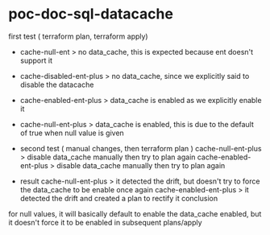 # poc-doc-sql-datacache

first test ( terraform plan, terraform apply)
* cache-null-ent > no data_cache, this is expected because ent doesn't support it
* cache-disabled-ent-plus > no data_cache, since we explicitly said to disable the datacache
* cache-enabled-ent-plus > data_cache is enabled as we explicitly enable it
* cache-null-ent-plus > data_cache is enabled, this is due to the default of true when null value is given

* second test ( manual changes, then terraform plan )
cache-null-ent-plus > disable data_cache manually then try to plan again
cache-enabled-ent-plus > disable data_cache manually then try to plan again

* result
cache-null-ent-plus >  it detected the drift, but doesn't try to force the data_cache to be enable once again
cache-enabled-ent-plus > it detected the drift and created a plan to rectify it
conclusion

for null values, it will basically default to enable the data_cache enabled, but it doesn't force it to be enabled in subsequent plans/apply
